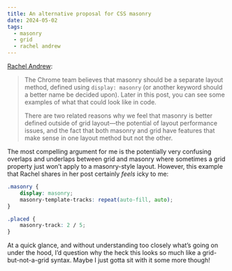 ```yaml
---
title: An alternative proposal for CSS masonry
date: 2024-05-02
tags:
  - masonry
  - grid
  - rachel andrew
---
```


[Rachel Andrew](https://developer.chrome.com/blog/masonry):

> The Chrome team believes that masonry should be a separate layout method, defined using `display: masonry` (or another keyword should a better name be decided upon). Later in this post, you can see some examples of what that could look like in code.
>
> There are two related reasons why we feel that masonry is better defined outside of grid layout—the potential of layout performance issues, and the fact that both masonry and grid have features that make sense in one layout method but not the other.

The most compelling argument for me is the potentially very confusing overlaps and underlaps between grid and masonry where sometimes a grid property just won’t apply to a masonry-style layout. However, this example that Rachel shares in her post certainly _feels_ icky to me:

```css
.masonry {
	display: masonry;
	masonry-template-tracks: repeat(auto-fill, auto);
}

.placed {
	masonry-track: 2 / 5;
}
```

At a quick glance, and without understanding too closely what’s going on under the hood, I’d question why the heck this looks so much like a grid-but-not-a-grid syntax. Maybe I just gotta sit with it some more though!
